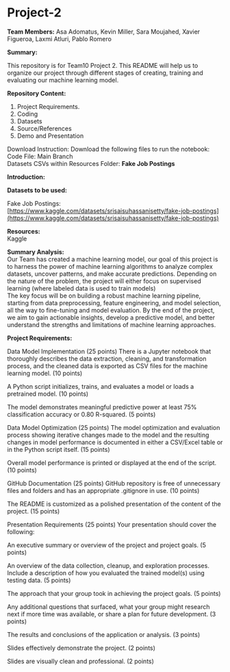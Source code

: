 # **Project-2**

**Team Members:** Asa Adomatus, Kevin Miller, Sara Moujahed, Xavier Figueroa, Laxmi Atluri, Pablo Romero

**Summary:**

This repository is for Team10 Project 2\. This README will help us to organize our project through different stages of creating, training and evaluating our machine learning model.

**Repository Content:**

1. Project Requirements.  
2. Coding  
3. Datasets  
4. Source/References  
5. Demo and Presentation

Download Instruction: Download the following files to run the notebook:   
Code File: Main Branch   
Datasets CSVs within Resources Folder: **Fake Job Postings**

**Introduction:**

**Datasets to be used:**

Fake Job Postings: [https://www.kaggle.com/datasets/srisaisuhassanisetty/fake-job-postings](https://www.kaggle.com/datasets/srisaisuhassanisetty/fake-job-postings)

**Resources:**  
Kaggle

**Summary Analysis:**  
Our Team has created a machine learning model, our goal of this project is to harness the power of machine learning algorithms to analyze complex datasets, uncover patterns, and make accurate predictions. Depending on the nature of the problem, the project will either focus on supervised learning (where labeled data is used to train models)  
The key focus will be on building a robust machine learning pipeline, starting from data preprocessing, feature engineering, and model selection, all the way to fine-tuning and model evaluation. By the end of the project, we aim to gain actionable insights, develop a predictive model, and better understand the strengths and limitations of machine learning approaches.

**Project Requirements:**

Data Model Implementation (25 points) There is a Jupyter notebook that thoroughly describes the data extraction, cleaning, and transformation process, and the cleaned data is exported as CSV files for the machine learning model. (10 points)

A Python script initializes, trains, and evaluates a model or loads a pretrained model. (10 points)

The model demonstrates meaningful predictive power at least 75% classification accuracy or 0.80 R-squared. (5 points)

Data Model Optimization (25 points) The model optimization and evaluation process showing iterative changes made to the model and the resulting changes in model performance is documented in either a CSV/Excel table or in the Python script itself. (15 points)

Overall model performance is printed or displayed at the end of the script. (10 points)

GitHub Documentation (25 points) GitHub repository is free of unnecessary files and folders and has an appropriate .gitignore in use. (10 points)

The README is customized as a polished presentation of the content of the project. (15 points)

Presentation Requirements (25 points) Your presentation should cover the following:

An executive summary or overview of the project and project goals. (5 points)

An overview of the data collection, cleanup, and exploration processes. Include a description of how you evaluated the trained model(s) using testing data. (5 points)

The approach that your group took in achieving the project goals. (5 points)

Any additional questions that surfaced, what your group might research next if more time was available, or share a plan for future development. (3 points)

The results and conclusions of the application or analysis. (3 points)

Slides effectively demonstrate the project. (2 points)

Slides are visually clean and professional. (2 points)  
